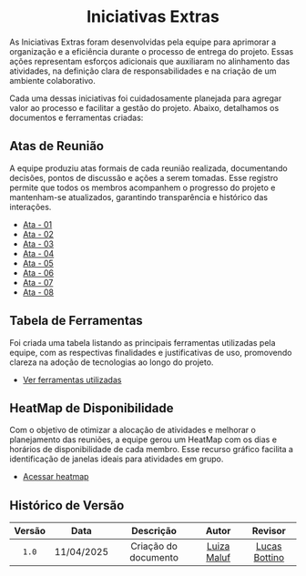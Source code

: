 <center>

# __Iniciativas Extras__

</center>

As Iniciativas Extras foram desenvolvidas pela equipe para aprimorar a organização e a eficiência durante o processo de entrega do projeto. Essas ações representam esforços adicionais que auxiliaram no alinhamento das atividades, na definição clara de responsabilidades e na criação de um ambiente colaborativo.

Cada uma dessas iniciativas foi cuidadosamente planejada para agregar valor ao processo e facilitar a gestão do projeto. Abaixo, detalhamos os documentos e ferramentas criadas:

## Atas de Reunião
A equipe produziu atas formais de cada reunião realizada, documentando decisões, pontos de discussão e ações a serem tomadas. Esse registro permite que todos os membros acompanhem o progresso do projeto e mantenham-se atualizados, garantindo transparência e histórico das interações.

- [Ata - 01](Projeto/Iniciativas%20Extras/ata_01.md)
- [Ata - 02](Projeto/Iniciativas%20Extras/ata_02.md)
- [Ata - 03](Projeto/Iniciativas%20Extras/ata_03.md)
- [Ata - 04](Projeto/Iniciativas%20Extras/ata_04.md)
- [Ata - 05](Projeto/Iniciativas%20Extras/ata_05.md)
- [Ata - 06](Projeto/Iniciativas%20Extras/ata_06.md)
- [Ata - 07](Projeto/Iniciativas%20Extras/ata_07.md)
- [Ata - 08](Projeto/Iniciativas%20Extras/ata_08.md)

## Tabela de Ferramentas
Foi criada uma tabela listando as principais ferramentas utilizadas pela equipe, com as respectivas finalidades e justificativas de uso, promovendo clareza na adoção de tecnologias ao longo do projeto.

- [Ver ferramentas utilizadas](1.5.4.FerramentasUtilizadas.md)

## HeatMap de Disponibilidade
Com o objetivo de otimizar a alocação de atividades e melhorar o planejamento das reuniões, a equipe gerou um HeatMap com os dias e horários de disponibilidade de cada membro. Esse recurso gráfico facilita a identificação de janelas ideais para atividades em grupo.

- [Acessar heatmap](1.5.1.Heatmap.md)

## Histórico de Versão

| Versão | Data | Descrição | Autor | Revisor
|:-:|:-:|:-:|:-:|:-:|
|`1.0`| 11/04/2025 | Criação do documento| [Luiza Maluf](https://github.com/LuizaMaluf)| [Lucas Bottino](https://github.com/bottinolucas)  |
